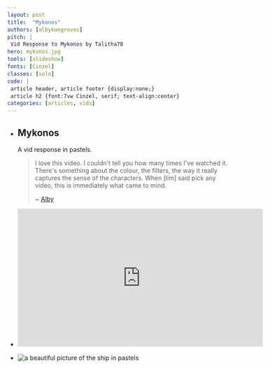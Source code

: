 ```yaml
---
layout: post
title:  "Mykonos"
authors: [albymangroves]
pitch: |
 Vid Response to Mykonos by Talitha78
hero: mykonos.jpg
tools: [slideshow]
fonts: [Cinzel]
classes: [solo]
code: |
 article header, article footer {display:none;}
 article h2 {font:7vw Cinzel, serif; text-align:center}
categories: [articles, vids]
---
```

<div class="slideshow" id="mykonos">
<ul class="slides">
<li>
<div class="copy">
<h2>Mykonos</h2>
<p>A vid response in pastels.</p>
<blockquote>
<p>I love this video. I couldn't tell you how many times I've watched it. There's something about the colour, the filters, the way it really captures the sense of the characters. When [lim] said pick any video, this is immediately what came to mind.</p>
<p>~ <a href="/about/people/index.html#albymangroves">Alby</a></p>
</blockquote> 
</div>
</li>
<li>
<div class="video">
<iframe class="lazyload" width="560" height="315" src="https://www.youtube.com/embed/MbMnTLxUeP8?rel=0" frameborder="0" allowfullscreen></iframe>
</div>
</li>

<li>
<p class="image">
  <img src="/assets/pics/posts/mykonos/1280.jpg" 
  srcset="/assets/pics/posts/mykonos/480.jpg 480w, /assets/pics/posts/mykonos/640.jpg 640w, /assets/pics/posts/mykonos/980.jpg 980w, /assets/pics/posts/mykonos/1280.jpg 1280w, /assets/pics/posts/mykonos/1600.png 1600w, /assets/pics/posts/mykonos/retina.png 2200w, /assets/pics/posts/mykonos/full.png 4000w"
  alt="a beautiful picture of the ship in pastels" class="lazyload">
 </p>
</li>

</ul>
</div>

